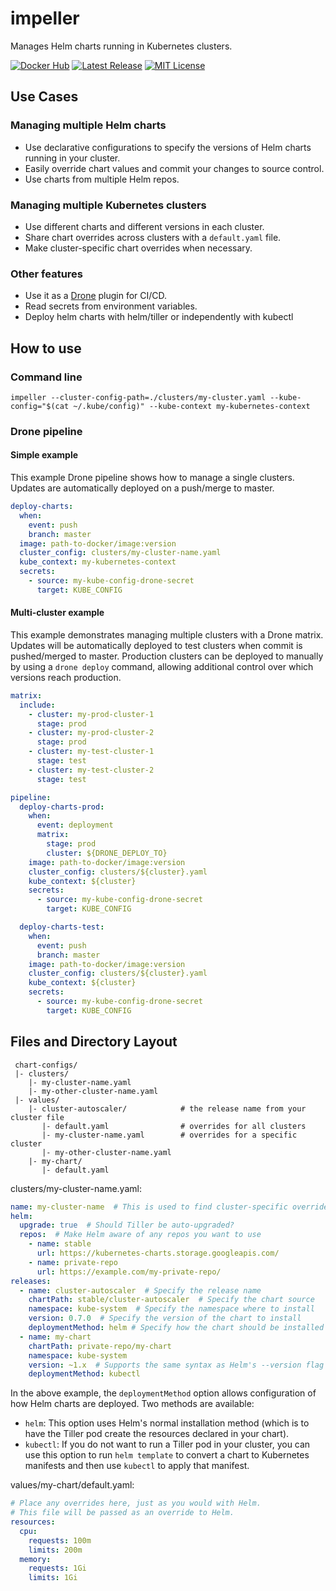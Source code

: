 # impeller

Manages Helm charts running in Kubernetes clusters.

[![Docker Hub](https://img.shields.io/docker/pulls/target/impeller.svg)](https://hub.docker.com/r/target/impeller)
[![Latest Release](https://img.shields.io/github/release/target/impeller.svg)](https://github.com/target/impeller/releases)
[![MIT License](https://img.shields.io/github/license/target/impeller.svg)](https://github.com/target/impeller/blob/master/LICENSE)

## Use Cases
### Managing multiple Helm charts
* Use declarative configurations to specify the versions of Helm charts running in your cluster.
* Easily override chart values and commit your changes to source control.
* Use charts from multiple Helm repos.

### Managing multiple Kubernetes clusters
* Use different charts and different versions in each cluster.
* Share chart overrides across clusters with a `default.yaml` file.
* Make cluster-specific chart overrides when necessary.

### Other features
* Use it as a [Drone](https://drone.io/) plugin for CI/CD.
* Read secrets from environment variables.
* Deploy helm charts with helm/tiller or independently with kubectl

## How to use
### Command line
`impeller --cluster-config-path=./clusters/my-cluster.yaml --kube-config="$(cat ~/.kube/config)" --kube-context my-kubernetes-context`

### Drone pipeline
#### Simple example
This example Drone pipeline shows how to manage a single clusters. Updates are automatically deployed on a push/merge to master.

```yaml
deploy-charts:
  when:
    event: push
    branch: master
  image: path-to-docker/image:version
  cluster_config: clusters/my-cluster-name.yaml
  kube_context: my-kubernetes-context
  secrets:
    - source: my-kube-config-drone-secret
      target: KUBE_CONFIG
```

#### Multi-cluster example
This example demonstrates managing multiple clusters with a Drone matrix. Updates will be automatically deployed to test clusters when commit is pushed/merged to master. Production clusters can be deployed to manually by using a `drone deploy` command, allowing additional control over which versions reach production.

```yaml
matrix:
  include:
    - cluster: my-prod-cluster-1
      stage: prod
    - cluster: my-prod-cluster-2
      stage: prod
    - cluster: my-test-cluster-1
      stage: test
    - cluster: my-test-cluster-2
      stage: test

pipeline:
  deploy-charts-prod:
    when:
      event: deployment
      matrix:
        stage: prod
        cluster: ${DRONE_DEPLOY_TO}
    image: path-to-docker/image:version
    cluster_config: clusters/${cluster}.yaml
    kube_context: ${cluster}
    secrets:
      - source: my-kube-config-drone-secret
        target: KUBE_CONFIG

  deploy-charts-test:
    when:
      event: push
      branch: master
    image: path-to-docker/image:version
    cluster_config: clusters/${cluster}.yaml
    kube_context: ${cluster}
    secrets:
      - source: my-kube-config-drone-secret
        target: KUBE_CONFIG
```

## Files and Directory Layout
```
 chart-configs/
 |- clusters/
    |- my-cluster-name.yaml
    |- my-other-cluster-name.yaml
 |- values/
    |- cluster-autoscaler/            # the release name from your cluster file
       |- default.yaml                # overrides for all clusters
       |- my-cluster-name.yaml        # overrides for a specific cluster
       |- my-other-cluster-name.yaml
    |- my-chart/
       |- default.yaml
```

clusters/my-cluster-name.yaml:
```yaml
name: my-cluster-name  # This is used to find cluster-specific override files
helm:
  upgrade: true  # Should Tiller be auto-upgraded?
  repos:  # Make Helm aware of any repos you want to use
    - name: stable
      url: https://kubernetes-charts.storage.googleapis.com/
    - name: private-repo
      url: https://example.com/my-private-repo/
releases:
  - name: cluster-autoscaler  # Specify the release name
    chartPath: stable/cluster-autoscaler  # Specify the chart source
    namespace: kube-system  # Specify the namespace where to install
    version: 0.7.0  # Specify the version of the chart to install
    deploymentMethod: helm # Specify how the chart should be installed ("helm" or "kubectl")
  - name: my-chart
    chartPath: private-repo/my-chart
    namespace: kube-system
    version: ~1.x  # Supports the same syntax as Helm's --version flag
    deploymentMethod: kubectl
```

In the above example, the `deploymentMethod` option allows configuration of how Helm charts are deployed. Two methods are available:
* `helm`: This option uses Helm's normal installation method (which is to have the Tiller pod create the resources declared in your chart).
* `kubectl`: If you do not want to run a Tiller pod in your cluster, you can use this option to run `helm template` to convert a chart to Kubernetes manifests and then use `kubectl` to apply that manifest.

values/my-chart/default.yaml:
```yaml
# Place any overrides here, just as you would with Helm.
# This file will be passed as an override to Helm.
resources:
  cpu:
    requests: 100m
    limits: 200m
  memory:
    requests: 1Gi
    limits: 1Gi
```
